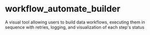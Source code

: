 # workflow_automate_builder
A visual tool allowing users to build data workflows, executing them in sequence with retries, logging, and visualization of each step's status
